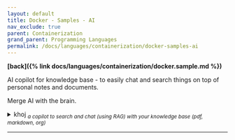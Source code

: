 ```yaml
---
layout: default
title: Docker - Samples - AI
nav_exclude: true
parent: Containerization
grand_parent: Programming Languages
permalink: /docs/languages/containerization/docker-samples-ai
---
```


__[back]({% link docs/languages/containerization/docker.sample.md %})__

AI copilot for knowledge base - to easily chat and search things  on top of personal notes and documents.

Merge AI with the brain.

<details markdown="block">
  <summary>
    khoj <sub><i>a copilot to search and chat (using RAG) with your knowledge base (pdf, markdown, org)</i></sub>
  </summary>

Khoj is the open-source, AI copilot for your knowledge base. Easily build on
top of your personal notes and documents.
- [khoj home page](https://khoj.dev/)
  - [online app](https://app.khoj.dev/)
- About
  - An AI second brain. A copilot to search and chat (using RAG) with your knowledge base (pdf, markdown, org). Use powerful, online (e.g gpt4) or private, offline (e.g mistral) LLMs. Self-host locally or have it always accessible on the cloud. Access from Obsidian, Emacs, Desktop app, Web or Whatsapp

`docker-compose.yml`
```bash
# based on:
# https://github.com/khoj-ai/khoj/blob/1da453306edda3c9590779c2f8e2480eed66ca75/docker-compose.yml
#
# https://docs.khoj.dev/
# Self-Host
# $> docker-compose up
# $> docker-compose down
#  Khoj should be running at http://localhost:42110.
#  You can see the web UI in your browser.
#
# Uninstall Khoj Server
# $> docker-compose down --volumes
version: "3.9"
services:
  database:
    container_name: khoj-db
    hostname: khoj-db
    image: ankane/pgvector
    ports:
      - "5432:5432"
    environment:
      POSTGRES_USER: postgres
      POSTGRES_PASSWORD: postgres
      POSTGRES_DB: postgres
    volumes:
      - khoj_db:/var/lib/postgresql/data/
    healthcheck:
      test: ["CMD-SHELL", "pg_isready -U postgres"]
      interval: 30s
      timeout: 10s
      retries: 5
  server:
    container_name: khoj-server
    hostname: khoj-server
    depends_on:
      database:
        condition: service_healthy
    # Use the following line to use the latest version of khoj. Otherwise, it will build from source.
    image: ghcr.io/khoj-ai/khoj:latest
    # Uncomment the following line to build from source. This will take a few minutes. Comment the next two lines out if you want to use the offiicial image.
    # build:
      # context: .
    ports:
      # If changing the local port (left hand side), no other changes required.
      # If changing the remote port (right hand side),
      #   change the port in the args in the build section,
      #   as well as the port in the command section to match
      - "42110:42110"
    working_dir: /app
    volumes:
      - khoj_config:/root/.khoj/
      - khoj_models:/root/.cache/torch/sentence_transformers
    # Use 0.0.0.0 to explicitly set the host ip for the service on the container. https://pythonspeed.com/articles/docker-connection-refused/
    environment:
      - POSTGRES_DB=postgres
      - POSTGRES_USER=postgres
      - POSTGRES_PASSWORD=postgres
      - POSTGRES_HOST=database
      - POSTGRES_PORT=5432
      - KHOJ_DJANGO_SECRET_KEY=secret
      - KHOJ_DEBUG=False
      - KHOJ_ADMIN_EMAIL=username@example.com
      - KHOJ_ADMIN_PASSWORD=password
    command: --host="0.0.0.0" --port=42110 -vv --anonymous-mode

volumes:
  khoj_config:
  khoj_db:
  khoj_models:
```

----
<br/>
<!-- khoj -->
</details>

---

[^1]: [...](...)
